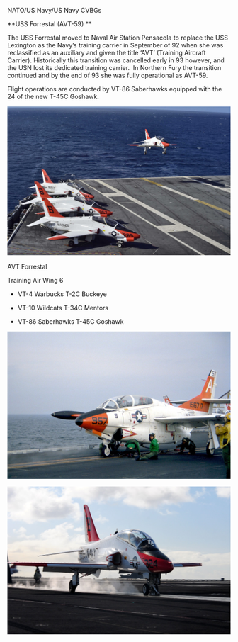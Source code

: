 NATO/US Navy/US Navy CVBGs

**USS Forrestal (AVT-59) **

The USS Forrestal moved to Naval Air Station Pensacola to replace the
USS Lexington as the Navy’s training carrier in September of 92 when she
was reclassified as an auxiliary and given the title ‘AVT’ (Training
Aircraft Carrier). Historically this transition was cancelled early in
93 however, and the USN lost its dedicated training carrier.  In
Northern Fury the transition continued and by the end of 93 she was
fully operational as AVT-59.

Flight operations are conducted by VT-86 Saberhawks equipped with the 24
of the new T-45C Goshawk.

![](/assets/images/nato/us/navy/carriers/Forrestal/image1.jpg)

AVT Forrestal

Training Air Wing 6

  - VT-4 Warbucks T-2C Buckeye

  - VT-10 Wildcats T-34C Mentors

  - VT-86 Saberhawks T-45C Goshawk

![](/assets/images/nato/us/navy/carriers/Forrestal/image2.jpeg)

![](/assets/images/nato/us/navy/carriers/Forrestal/image3.jpeg)
